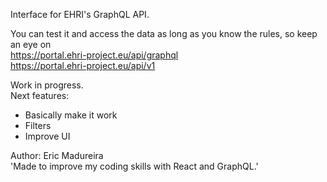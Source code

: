 Interface for EHRI's GraphQL API.  

You can test it and access the data as long as you know the rules, so keep an eye on  
https://portal.ehri-project.eu/api/graphql  
https://portal.ehri-project.eu/api/v1  

Work in progress.  
Next features:
* Basically make it work  
* Filters  
* Improve UI  

Author: Eric Madureira  
'Made to improve my coding skills with React and GraphQL.' 
